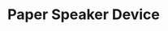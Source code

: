 ---
title: 'Paper Speaker Device'
type: 'academic project'
affiliation: 'McMaster University'
year: '2022'
images: ["DIYSpeaker1", "DIYSpeaker2", "DIYSpeaker3"]
imageHeight: 250px
skills: ['Circuits']
videoLink:  "https://youtu.be/Y74YwZbzEB4"
github: ""
links: []
linkTitles: []
linkTypes: []
description: In this second year circuits project, I created a functional speaker using nothing but paper, tape, magnets, and a Dollar Store wire.
---
